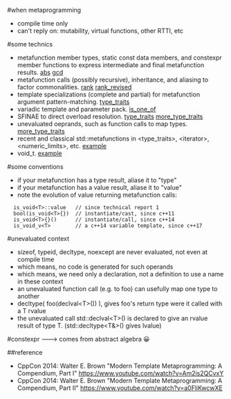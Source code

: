 #when metaprogramming
- compile time only
- can't reply on: mutability, virtual functions, other RTTI, etc

#some technics
- metafunction member types, static const data members, and constexpr member functions to express intermediate and final metafunction results. [abs](abs.cpp) [gcd](gcd.cpp)
- metafunction calls (possibly recursive), inheritance, and aliasing to factor commonalities. [rank](rank.cpp) [rank_revised](rank_revised.cpp)
- template specializations (complete and partial) for metafunction argument pattern-matching. [type_traits](type_traits.cpp)
- variadic template and parameter pack. [is_one_of](is_one_of.cpp)
- SFINAE to direct overload resolution. [type_traits](type_traits.cpp) [more_type_traits](more_type_traits.cpp)
- unevaluated oeprands, such as function calls to map types. [more_type_traits](more_type_traits.cpp)
- recent and classical std::metafunctions in \<type_traits>, \<iterator>, \<numeric_limits>, etc. [example](example.cpp)
- void_t. [example](example.cpp)

#some conventions
- if your metafunction has a type result, aliase it to "type"
- if your metafunction has a value result, aliase it to "value"
- note the evolution of value returning metafunction calls:
```
  is_void<T>::value   // since technical report 1
  bool(is_void<T>{})  // instantiate/cast, since c++11
  is_void<T>{}()      // instantiate/call, since c++14
  is_void_v<T>        // a c++14 variable template, since c++17
```
#unevaluated context
- sizeof, typeid, decltype, noexcept are never evaluated, not even at compile time
- which means, no code is generated for such operands
- which means, we need only a declaration, not a definition to use a name in these context
- an unevaluated function call (e.g. to foo) can usefully map one type to another
- decltype( foo(declval\<T>()) ), gives foo's return type were it called with a T rvalue
- the unevaluated call std::declval\<T>() is declared to give an rvalue result of type T. (std::decltype\<T&>() gives lvalue)


#constexpr
---> comes from abstract algebra :grinning:

##reference
- CppCon 2014: Walter E. Brown "Modern Template Metaprogramming: A Compendium, Part I" https://www.youtube.com/watch?v=Am2is2QCvxY
- CppCon 2014: Walter E. Brown "Modern Template Metaprogramming: A Compendium, Part II" https://www.youtube.com/watch?v=a0FliKwcwXE

